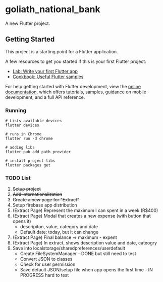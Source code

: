 # goliath_national_bank

A new Flutter project.

## Getting Started

This project is a starting point for a Flutter application.

A few resources to get you started if this is your first Flutter project:

- [Lab: Write your first Flutter app](https://docs.flutter.dev/get-started/codelab)
- [Cookbook: Useful Flutter samples](https://docs.flutter.dev/cookbook)

For help getting started with Flutter development, view the
[online documentation](https://docs.flutter.dev/), which offers tutorials,
samples, guidance on mobile development, and a full API reference.

### Running

```
# Lists available devices
flutter devices 

# runs in Chrome
flutter run -d chrome

# adding libs
flutter pub add path_provider

# install project libs
flutter packages get
```

### TODO List

1. ~~Setup project~~
1. ~~Add internationalization~~
1. ~~Create a new page for "Extract"~~
1. Setup firebase app distribution
1. (Extract Page) Represent the maximum I can spent in a week (R$400)
1. (Extract Page) Modal that creates a new expense (with button that opens it)
    - descripiton, value, category and date
    - Default date: today, but it can change
1. (Extract Page) Final balance => maximum - expent
1. (Extract Page) In extract, shows description value and date, cateogry
1. Save into localstorage/sharedpreferences/userdefault
    - Create FileSystemManager - DONE but still need to test
    - Convert JSON to classes
    - Check for user permission
    - Save default JSON/setup file when app opens the first time - IN PROGRESS hard to test

